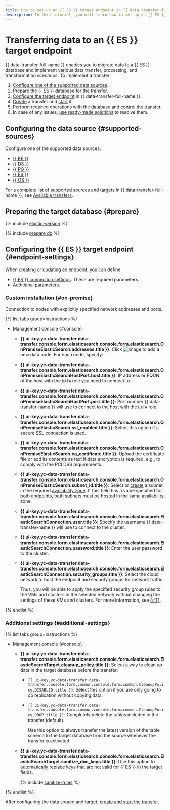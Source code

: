 ```yaml
---
title: How to set up an {{ ES }} target endpoint in {{ data-transfer-full-name }}
description: In this tutorial, you will learn how to set up an {{ ES }} target endpoint in {{ data-transfer-full-name }}.
---
```

# Transferring data to an {{ ES }} target endpoint


{{ data-transfer-full-name }} enables you to migrate data to a {{ ES }} database and implement various data transfer, processing, and transformation scenarios. To implement a transfer:

1. [Configure one of the supported data sources](#supported-sources).
1. [Prepare the {{ ES }}](#prepare) database for the transfer.
1. [Configure the target endpoint](#endpoint-settings) in {{ data-transfer-full-name }}.
1. [Create](../../transfer.md#create) a transfer and [start](../../transfer.md#activate) it.
1. Perform required operations with the database and [control the transfer](../../monitoring.md).
1. In case of any issues, [use ready-made solutions](#troubleshooting) to resolve them.

## Configuring the data source {#supported-sources}

Configure one of the supported data sources:

* [{{ KF }}](../source/kafka.md)
* [{{ DS }}](../source/data-streams.md)
* [{{ PG }}](../source/postgresql.md)
* [{{ ES }}](../source/elasticsearch.md)
* [{{ OS }}](../source/opensearch.md)

For a complete list of supported sources and targets in {{ data-transfer-full-name }}, see [Available transfers](../../../transfer-matrix.md).

## Preparing the target database {#prepare}

{% include [elastic-version](../../../../_includes/data-transfer/elastic-version-note.md) %}

{% include [prepare db](../../../../_includes/data-transfer/endpoints/targets/elasticsearch-prepare.md) %}

## Configuring the {{ ES }} target endpoint {#endpoint-settings}

When [creating](../index.md#create) or [updating](../index.md#update) an endpoint, you can define:

* [{{ ES }} connection settings](#on-premise). These are required parameters.
* [Additional parameters](#additional-settings).


### Custom installation {#on-premise}

Connection to nodes with explicitly specified network addresses and ports.

{% list tabs group=instructions %}

- Management console {#console}

    * **{{ ui-key.yc-data-transfer.data-transfer.console.form.elasticsearch.console.form.elasticsearch.OnPremiseElasticSearch.addresses.title }}**: Click ![image](../../../../_assets/console-icons/plus.svg) to add a new data node. For each node, specify:

    * **{{ ui-key.yc-data-transfer.data-transfer.console.form.elasticsearch.console.form.elasticsearch.OnPremiseElasticSearchHostPort.host.title }}**: IP address or FQDN of the host with the `DATA` role you need to connect to.

    * **{{ ui-key.yc-data-transfer.data-transfer.console.form.elasticsearch.console.form.elasticsearch.OnPremiseElasticSearchHostPort.port.title }}**: Port number {{ data-transfer-name }} will use to connect to the host with the `DATA` role.

    * **{{ ui-key.yc-data-transfer.data-transfer.console.form.elasticsearch.console.form.elasticsearch.OnPremiseElasticSearch.ssl_enabled.title }}**: Select this option if a secure SSL connection is used.

    * **{{ ui-key.yc-data-transfer.data-transfer.console.form.elasticsearch.console.form.elasticsearch.OnPremiseElasticSearch.ca_certificate.title }}**: Upload the certificate file or add its contents as text if data encryption is required, e.g., to comply with the PCI DSS requirements.

    * **{{ ui-key.yc-data-transfer.data-transfer.console.form.elasticsearch.console.form.elasticsearch.OnPremiseElasticSearch.subnet_id.title }}**: Select or [create](../../../../vpc/operations/subnet-create.md) a subnet in the required [availability zone](../../../../overview/concepts/geo-scope.md).
      If this field has a value specified for both endpoints, both subnets must be hosted in the same availability zone.
      
   * **{{ ui-key.yc-data-transfer.data-transfer.console.form.elasticsearch.console.form.elasticsearch.ElasticSearchConnection.user.title }}**: Specify the username {{ data-transfer-name }} will use to connect to the cluster.

   * **{{ ui-key.yc-data-transfer.data-transfer.console.form.elasticsearch.console.form.elasticsearch.ElasticSearchConnection.password.title }}**: Enter the user password to the cluster.


   * **{{ ui-key.yc-data-transfer.data-transfer.console.form.elasticsearch.console.form.elasticsearch.ElasticSearchConnection.security_groups.title }}**: Select the cloud network to host the endpoint and security groups for network traffic.

     Thus, you will be able to apply the specified security group rules to the VMs and clusters in the selected network without changing the settings of these VMs and clusters. For more information, see [{#T}](../../../../data-transfer/concepts/network.md).


{% endlist %}

### Additional settings {#additional-settings}

{% list tabs group=instructions %}

- Management console {#console}

    * **{{ ui-key.yc-data-transfer.data-transfer.console.form.elasticsearch.console.form.elasticsearch.ElasticSearchTarget.cleanup_policy.title }}**: Select a way to clean up data in the target database before the transfer:

        * `{{ ui-key.yc-data-transfer.data-transfer.console.form.common.console.form.common.CleanupPolicy.DISABLED.title }}`: Select this option if you are only going to do replication without copying data.

        * `{{ ui-key.yc-data-transfer.data-transfer.console.form.common.console.form.common.CleanupPolicy.DROP.title }}`: Completely delete the tables included in the transfer (default).

            Use this option to always transfer the latest version of the table schema to the target database from the source whenever the transfer is activated.

    * **{{ ui-key.yc-data-transfer.data-transfer.console.form.elasticsearch.console.form.elasticsearch.ElasticSearchTarget.sanitize_doc_keys.title }}**: Use this option to automatically replace keys that are not valid for {{ ES }} in the target fields.

        {% include [sanitize-rules](../../../../_includes/data-transfer/necessary-settings/ui/es-os-sanitize-rules.md) %}

{% endlist %}


After configuring the data source and target, [create and start the transfer](../../transfer.md#create).
